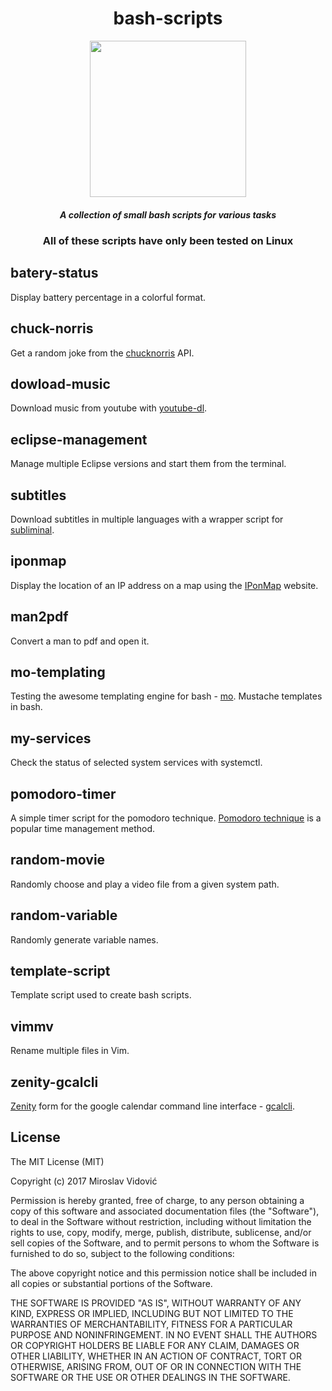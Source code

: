<div align="center">

# bash-scripts

<img src="http://icons.iconarchive.com/icons/alecive/flatwoken/512/Apps-Terminal-Pc-104-icon.png" height="250px" width="250px">

##### A collection of small bash scripts for various tasks

### All of these scripts have only been tested on Linux

</div>

## batery-status
Display battery percentage in a colorful format.

## chuck-norris
Get a random joke from the [chucknorris](https://api.chucknorris.io/) API.

## dowload-music
Download music from youtube with [youtube-dl](https://rg3.github.io/youtube-dl/).

## eclipse-management
Manage multiple Eclipse versions and start them from the terminal.

## subtitles
Download subtitles in multiple languages with a wrapper script for [subliminal](https://github.com/Diaoul/subliminal).

## iponmap
Display the location of an IP address on a map using the [IPonMap](https://en.iponmap.com/) website.

## man2pdf
Convert a man to pdf and open it.

## mo-templating
Testing the awesome templating engine for bash - [mo](https://github.com/tests-always-included/mo). Mustache templates in bash.

## my-services
Check the status of selected system services with systemctl.

## pomodoro-timer
A simple timer script for the pomodoro technique. [Pomodoro technique](https://en.wikipedia.org/wiki/Pomodoro_Technique) is a popular time management method.

## random-movie
Randomly choose and play a video file from a given system path.

## random-variable
Randomly generate variable names.

## template-script
Template script used to create bash scripts.

## vimmv
Rename multiple files in Vim.

## zenity-gcalcli
[Zenity](https://help.gnome.org/users/zenity/stable/) form for the google calendar command line interface - [gcalcli](https://github.com/insanum/gcalcli).


## License

The MIT License (MIT)

Copyright (c) 2017 Miroslav Vidović

Permission is hereby granted, free of charge, to any person obtaining a copy
of this software and associated documentation files (the "Software"), to deal
in the Software without restriction, including without limitation the rights
to use, copy, modify, merge, publish, distribute, sublicense, and/or sell
copies of the Software, and to permit persons to whom the Software is
furnished to do so, subject to the following conditions:

The above copyright notice and this permission notice shall be included in all
copies or substantial portions of the Software.

THE SOFTWARE IS PROVIDED "AS IS", WITHOUT WARRANTY OF ANY KIND, EXPRESS OR
IMPLIED, INCLUDING BUT NOT LIMITED TO THE WARRANTIES OF MERCHANTABILITY,
FITNESS FOR A PARTICULAR PURPOSE AND NONINFRINGEMENT. IN NO EVENT SHALL THE
AUTHORS OR COPYRIGHT HOLDERS BE LIABLE FOR ANY CLAIM, DAMAGES OR OTHER
LIABILITY, WHETHER IN AN ACTION OF CONTRACT, TORT OR OTHERWISE, ARISING FROM,
OUT OF OR IN CONNECTION WITH THE SOFTWARE OR THE USE OR OTHER DEALINGS IN THE
SOFTWARE.
